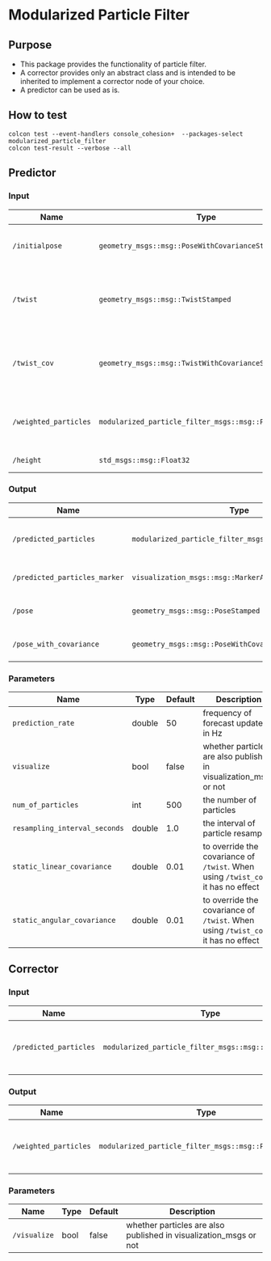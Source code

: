 # Modularized Particle Filter

## Purpose

- This package provides the functionality of particle filter.
- A corrector provides only an abstract class and is intended to be inherited to implement a corrector node of your choice.
- A predictor can be used as is.

## How to test

```shell
colcon test --event-handlers console_cohesion+  --packages-select modularized_particle_filter
colcon test-result --verbose --all
```

## Predictor

### Input

| Name                  | Type                                                   | Description                                               |
|-----------------------|--------------------------------------------------------|-----------------------------------------------------------|
| `/initialpose`        | `geometry_msgs::msg::PoseWithCovarianceStamped`        | to specity the initial position of particles              |
| `/twist`              | `geometry_msgs::msg::TwistStamped`                     | linear velocity and angular velocity of prediction update |
| `/twist_cov`          | `geometry_msgs::msg::TwistWithCovarianceStamped`       | linear velocity and angular velocity of prediction update |
| `/weighted_particles` | `modularized_particle_filter_msgs::msg::ParticleArray` | particles weighted  by corrector nodes                    |
| `/height`             | `std_msgs::msg::Float32`                               | ground height                                             |

### Output

| Name                          | Type                                                   | Description                           |
|-------------------------------|--------------------------------------------------------|---------------------------------------|
| `/predicted_particles`        | `modularized_particle_filter_msgs::msg::ParticleArray` | particles weighted by predictor nodes |
| `/predicted_particles_marker` | `visualization_msgs::msg::MarkerArray`                 | markers for particle visualization    |
| `/pose`                       | `geometry_msgs::msg::PoseStamped`                      | weighted mean of particles            |
| `/pose_with_covariance`       | `geometry_msgs::msg::PoseWithCovarianceStamped`        | weighted mean of particles            |

### Parameters

| Name                          | Type   | Default | Description                                                                       |
|-------------------------------|--------|---------|-----------------------------------------------------------------------------------|
| `prediction_rate`             | double | 50      | frequency of forecast updates, in Hz                                              |
| `visualize`                   | bool   | false   | whether particles are also published in visualization_msgs or not                 |
| `num_of_particles`            | int    | 500     | the number of particles                                                           |
| `resampling_interval_seconds` | double | 1.0     | the interval of particle resamping                                                |
| `static_linear_covariance`    | double | 0.01    | to override the covariance of `/twist`. When using `/twist_cov`, it has no effect |
| `static_angular_covariance`   | double | 0.01    | to override the covariance of `/twist`. When using `/twist_cov`, it has no effect |

## Corrector

### Input

| Name                   | Type                                                   | Description                               |
|------------------------|--------------------------------------------------------|-------------------------------------------|
| `/predicted_particles` | `modularized_particle_filter_msgs::msg::ParticleArray` | particles predicted by the predictor node |

### Output

| Name                  | Type                                                   | Description                              |
|-----------------------|--------------------------------------------------------|------------------------------------------|
| `/weighted_particles` | `modularized_particle_filter_msgs::msg::ParticleArray` | particles weighted by the corrector node |

### Parameters

| Name         | Type | Default | Description                                                       |
|--------------|------|---------|-------------------------------------------------------------------|
| `/visualize` | bool | false   | whether particles are also published in visualization_msgs or not |
